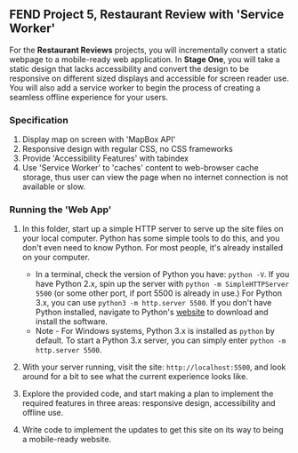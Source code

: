 ## FEND Project 5, Restaurant Review with 'Service Worker'

For the **Restaurant Reviews** projects, you will incrementally convert a static webpage to a mobile-ready web application. In **Stage One**, you will take a static design that lacks accessibility and convert the design to be responsive on different sized displays and accessible for screen reader use. You will also add a service worker to begin the process of creating a seamless offline experience for your users.


### Specification

1. Display map on screen with 'MapBox API'
2. Responsive design with regular CSS, no CSS frameworks
3. Provide 'Accessibility Features' with tabindex
4. Use 'Service Worker' to 'caches' content to web-browser cache storage, thus user can view the page when no internet connection is not available or slow.


### Running the 'Web App'

1. In this folder, start up a simple HTTP server to serve up the site files on your local computer. Python has some simple tools to do this, and you don't even need to know Python. For most people, it's already installed on your computer.

    * In a terminal, check the version of Python you have: `python -V`. If you have Python 2.x, spin up the server with `python -m SimpleHTTPServer 5500` (or some other port, if port 5500 is already in use.) For Python 3.x, you can use `python3 -m http.server 5500`. If you don't have Python installed, navigate to Python's [website](https://www.python.org/) to download and install the software.
   * Note -  For Windows systems, Python 3.x is installed as `python` by default. To start a Python 3.x server, you can simply enter `python -m http.server 5500`.
2. With your server running, visit the site: `http://localhost:5500`, and look around for a bit to see what the current experience looks like.
3. Explore the provided code, and start making a plan to implement the required features in three areas: responsive design, accessibility and offline use.
4. Write code to implement the updates to get this site on its way to being a mobile-ready website.




